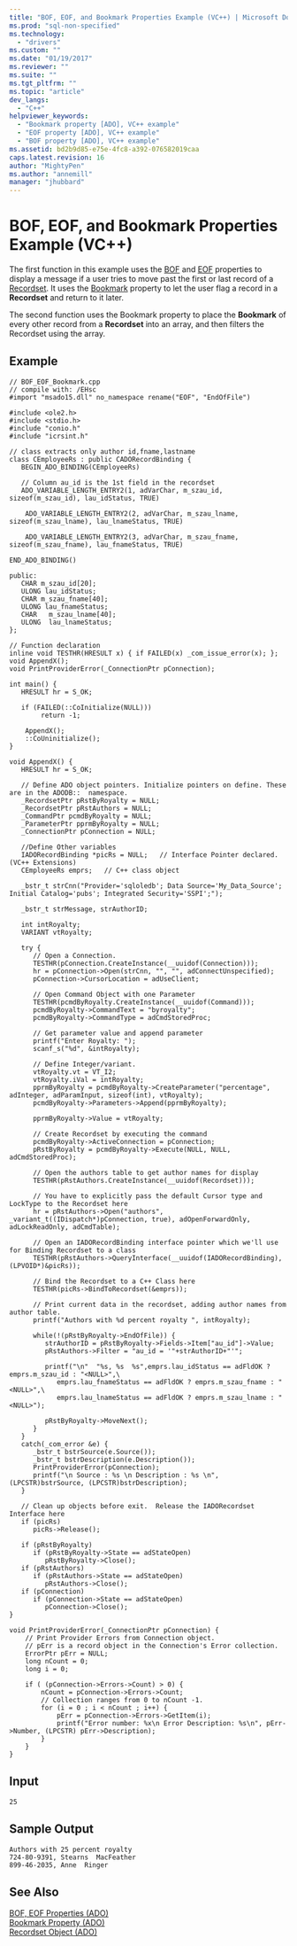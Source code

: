 ```yaml
---
title: "BOF, EOF, and Bookmark Properties Example (VC++) | Microsoft Docs"
ms.prod: "sql-non-specified"
ms.technology:
  - "drivers"
ms.custom: ""
ms.date: "01/19/2017"
ms.reviewer: ""
ms.suite: ""
ms.tgt_pltfrm: ""
ms.topic: "article"
dev_langs: 
  - "C++"
helpviewer_keywords: 
  - "Bookmark property [ADO], VC++ example"
  - "EOF property [ADO], VC++ example"
  - "BOF property [ADO], VC++ example"
ms.assetid: bd2b9d85-e75e-4fc8-a392-076582019caa
caps.latest.revision: 16
author: "MightyPen"
ms.author: "annemill"
manager: "jhubbard"
---
```

# BOF, EOF, and Bookmark Properties Example (VC++)
The first function in this example uses the [BOF](../../../ado/reference/ado-api/bof-eof-properties-ado.md) and [EOF](../../../ado/reference/ado-api/bof-eof-properties-ado.md) properties to display a message if a user tries to move past the first or last record of a [Recordset](../../../ado/reference/ado-api/recordset-object-ado.md). It uses the [Bookmark](../../../ado/reference/ado-api/bookmark-property-ado.md) property to let the user flag a record in a **Recordset** and return to it later.  
  
 The second function uses the Bookmark property to place the **Bookmark** of every other record from a **Recordset** into an array, and then filters the Recordset using the array.  
  
## Example  
  
```  
// BOF_EOF_Bookmark.cpp  
// compile with: /EHsc  
#import "msado15.dll" no_namespace rename("EOF", "EndOfFile")  
  
#include <ole2.h>  
#include <stdio.h>  
#include "conio.h"  
#include "icrsint.h"  
  
// class extracts only author id,fname,lastname  
class CEmployeeRs : public CADORecordBinding {  
   BEGIN_ADO_BINDING(CEmployeeRs)  
  
   // Column au_id is the 1st field in the recordset     
   ADO_VARIABLE_LENGTH_ENTRY2(1, adVarChar, m_szau_id, sizeof(m_szau_id), lau_idStatus, TRUE)  
  
    ADO_VARIABLE_LENGTH_ENTRY2(2, adVarChar, m_szau_lname, sizeof(m_szau_lname), lau_lnameStatus, TRUE)  
  
    ADO_VARIABLE_LENGTH_ENTRY2(3, adVarChar, m_szau_fname, sizeof(m_szau_fname), lau_fnameStatus, TRUE)  
  
END_ADO_BINDING()  
  
public:  
   CHAR m_szau_id[20];  
   ULONG lau_idStatus;  
   CHAR m_szau_fname[40];  
   ULONG lau_fnameStatus;  
   CHAR   m_szau_lname[40];  
   ULONG  lau_lnameStatus;  
};  
  
// Function declaration  
inline void TESTHR(HRESULT x) { if FAILED(x) _com_issue_error(x); };  
void AppendX();  
void PrintProviderError(_ConnectionPtr pConnection);  
  
int main() {  
   HRESULT hr = S_OK;  
  
   if (FAILED(::CoInitialize(NULL)))  
        return -1;  
  
    AppendX();  
    ::CoUninitialize();   
}  
  
void AppendX() {  
   HRESULT hr = S_OK;  
  
   // Define ADO object pointers. Initialize pointers on define. These are in the ADODB::  namespace.  
   _RecordsetPtr pRstByRoyalty = NULL;  
   _RecordsetPtr pRstAuthors = NULL;    
   _CommandPtr pcmdByRoyalty = NULL;  
   _ParameterPtr pprmByRoyalty = NULL;  
   _ConnectionPtr pConnection = NULL;  
  
   //Define Other variables  
   IADORecordBinding *picRs = NULL;   // Interface Pointer declared.(VC++ Extensions)     
   CEmployeeRs emprs;   // C++ class object      
  
   _bstr_t strCnn("Provider='sqloledb'; Data Source='My_Data_Source'; Initial Catalog='pubs'; Integrated Security='SSPI';");  
  
   _bstr_t strMessage, strAuthorID;  
  
   int intRoyalty;  
   VARIANT vtRoyalty;  
  
   try {  
      // Open a Connection.  
      TESTHR(pConnection.CreateInstance(__uuidof(Connection)));  
      hr = pConnection->Open(strCnn, "", "", adConnectUnspecified);  
      pConnection->CursorLocation = adUseClient;  
  
      // Open Command Object with one Parameter  
      TESTHR(pcmdByRoyalty.CreateInstance(__uuidof(Command)));  
      pcmdByRoyalty->CommandText = "byroyalty";  
      pcmdByRoyalty->CommandType = adCmdStoredProc;  
  
      // Get parameter value and append parameter  
      printf("Enter Royalty: ");  
      scanf_s("%d", &intRoyalty);  
  
      // Define Integer/variant.  
      vtRoyalty.vt = VT_I2;  
      vtRoyalty.iVal = intRoyalty;  
      pprmByRoyalty = pcmdByRoyalty->CreateParameter("percentage", adInteger, adParamInput, sizeof(int), vtRoyalty);  
      pcmdByRoyalty->Parameters->Append(pprmByRoyalty);  
  
      pprmByRoyalty->Value = vtRoyalty;  
  
      // Create Recordset by executing the command  
      pcmdByRoyalty->ActiveConnection = pConnection;  
      pRstByRoyalty = pcmdByRoyalty->Execute(NULL, NULL, adCmdStoredProc);  
  
      // Open the authors table to get author names for display  
      TESTHR(pRstAuthors.CreateInstance(__uuidof(Recordset)));  
  
      // You have to explicitly pass the default Cursor type and LockType to the Recordset here  
      hr = pRstAuthors->Open("authors", _variant_t((IDispatch*)pConnection, true), adOpenForwardOnly, adLockReadOnly, adCmdTable);   
  
      // Open an IADORecordBinding interface pointer which we'll use for Binding Recordset to a class      
      TESTHR(pRstAuthors->QueryInterface(__uuidof(IADORecordBinding), (LPVOID*)&picRs));  
  
      // Bind the Recordset to a C++ Class here      
      TESTHR(picRs->BindToRecordset(&emprs));  
  
      // Print current data in the recordset, adding author names from author table.  
      printf("Authors with %d percent royalty ", intRoyalty);  
  
      while(!(pRstByRoyalty->EndOfFile)) {  
         strAuthorID = pRstByRoyalty->Fields->Item["au_id"]->Value;  
         pRstAuthors->Filter = "au_id = '"+strAuthorID+"'";  
  
         printf("\n"  "%s, %s  %s",emprs.lau_idStatus == adFldOK ? emprs.m_szau_id : "<NULL>",\  
            emprs.lau_fnameStatus == adFldOK ? emprs.m_szau_fname : "<NULL>",\  
            emprs.lau_lnameStatus == adFldOK ? emprs.m_szau_lname : "<NULL>");  
  
         pRstByRoyalty->MoveNext();   
      }  
   }  
   catch(_com_error &e) {  
      _bstr_t bstrSource(e.Source());  
      _bstr_t bstrDescription(e.Description());  
      PrintProviderError(pConnection);  
      printf("\n Source : %s \n Description : %s \n", (LPCSTR)bstrSource, (LPCSTR)bstrDescription);  
   }  
  
   // Clean up objects before exit.  Release the IADORecordset Interface here     
   if (picRs)  
      picRs->Release();  
  
   if (pRstByRoyalty)  
      if (pRstByRoyalty->State == adStateOpen)  
         pRstByRoyalty->Close();  
   if (pRstAuthors)  
      if (pRstAuthors->State == adStateOpen)  
         pRstAuthors->Close();  
   if (pConnection)  
      if (pConnection->State == adStateOpen)  
         pConnection->Close();  
}  
  
void PrintProviderError(_ConnectionPtr pConnection) {  
    // Print Provider Errors from Connection object.  
    // pErr is a record object in the Connection's Error collection.  
    ErrorPtr pErr = NULL;  
    long nCount = 0;  
    long i = 0;  
  
    if ( (pConnection->Errors->Count) > 0) {  
        nCount = pConnection->Errors->Count;  
        // Collection ranges from 0 to nCount -1.  
        for (i = 0 ; i < nCount ; i++) {  
            pErr = pConnection->Errors->GetItem(i);  
            printf("Error number: %x\n Error Description: %s\n", pErr->Number, (LPCSTR) pErr->Description);  
        }  
    }  
}  
```  
  
## Input  
  
```  
25  
```  
  
## Sample Output  
  
```  
Authors with 25 percent royalty  
724-80-9391, Stearns  MacFeather  
899-46-2035, Anne  Ringer  
```  
  
## See Also  
 [BOF, EOF Properties (ADO)](../../../ado/reference/ado-api/bof-eof-properties-ado.md)   
 [Bookmark Property (ADO)](../../../ado/reference/ado-api/bookmark-property-ado.md)   
 [Recordset Object (ADO)](../../../ado/reference/ado-api/recordset-object-ado.md)